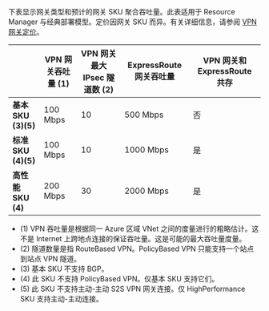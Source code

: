 下表显示网关类型和预计的网关 SKU 聚合吞吐量。此表适用于 Resource Manager 与经典部署模型。定价因网关 SKU 而异。有关详细信息，请参阅 [VPN 网关定价](https://www.azure.cn/pricing/details/vpn-gateway/)。

| | **VPN 网关吞吐量 (1)** | **VPN 网关最大 IPsec 隧道数 (2)** | **ExpressRoute 网关吞吐量** | **VPN 网关和 ExpressRoute 共存** |
| --- | --- | --- | --- | --- |
| **基本 SKU (3)(5)** |100 Mbps |10 |500 Mbps |否 |
| **标准 SKU (4)(5)** |100 Mbps |10 |1000 Mbps |是 |
| **高性能 SKU (4)** |200 Mbps |30 |2000 Mbps |是 |

* (1) VPN 吞吐量是根据同一 Azure 区域 VNet 之间的度量进行的粗略估计。这不是 Internet 上跨地点连接的保证吞吐量。这是可能的最大吞吐量度量。
* (2) 隧道数量是指 RouteBased VPN。PolicyBased VPN 只能支持一个站点到站点 VPN 隧道。
* (3) 基本 SKU 不支持 BGP。
* (4) 此 SKU 不支持 PolicyBased VPN。仅基本 SKU 支持它们。
* (5) 此 SKU 不支持主动-主动 S2S VPN 网关连接。仅 HighPerformance SKU 支持主动-主动连接。

<!---HONumber=Mooncake_1219_2016-->